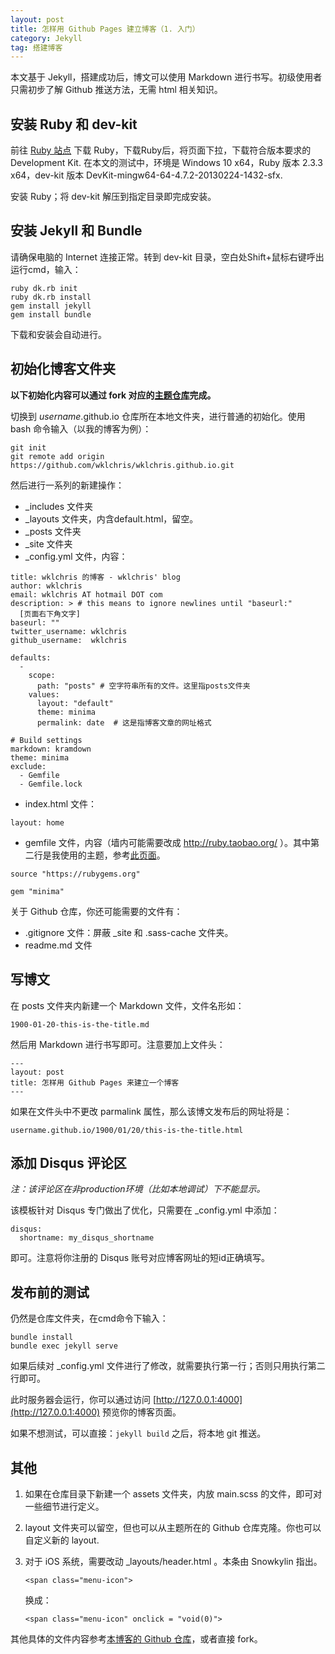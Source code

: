 ```yaml
---
layout: post
title: 怎样用 Github Pages 建立博客（1. 入门）
category: Jekyll
tag: 搭建博客
---
```


本文基于 Jekyll，搭建成功后，博文可以使用 Markdown 进行书写。初级使用者只需初步了解 Github 推送方法，无需 html 相关知识。

## 安装 Ruby 和 dev-kit

前往 [Ruby 站点](http://rubyinstaller.org/downloads/) 下载 Ruby，下载Ruby后，将页面下拉，下载符合版本要求的 Development Kit. 在本文的测试中，环境是 Windows 10 x64，Ruby 版本 2.3.3 x64，dev-kit 版本 DevKit-mingw64-64-4.7.2-20130224-1432-sfx. 

安装 Ruby；将 dev-kit 解压到指定目录即完成安装。

## 安装 Jekyll 和 Bundle
请确保电脑的 Internet 连接正常。转到 dev-kit 目录，空白处Shift+鼠标右键呼出运行cmd，输入：

```
ruby dk.rb init
ruby dk.rb install
gem install jekyll
gem install bundle
```

下载和安装会自动进行。

## 初始化博客文件夹

**以下初始化内容可以通过 fork 对应的[主题仓库](https://pages.github.com/themes/)完成。**

切换到 *username*.github.io 仓库所在本地文件夹，进行普通的初始化。使用 bash 命令输入（以我的博客为例）：

```
git init
git remote add origin https://github.com/wklchris/wklchris.github.io.git
```

然后进行一系列的新建操作：

- \_includes 文件夹
- \_layouts 文件夹，内含default.html，留空。
- \_posts 文件夹
- \_site 文件夹
- \_config.yml 文件，内容：  

```
title: wklchris 的博客 - wklchris' blog
author: wklchris
email: wklchris AT hotmail DOT com
description: > # this means to ignore newlines until "baseurl:"
  [页面右下角文字]
baseurl: ""
twitter_username: wklchris
github_username:  wklchris

defaults:
  -
    scope:
      path: "posts" # 空字符串所有的文件。这里指posts文件夹
    values:
      layout: "default"
      theme: minima
      permalink: date  # 这是指博客文章的网址格式

# Build settings
markdown: kramdown
theme: minima
exclude:
  - Gemfile
  - Gemfile.lock
```

- index.html 文件：

```
layout: home
```

- gemfile 文件，内容（墙内可能需要改成 http://ruby.taobao.org/ ）。其中第二行是我使用的主题，参考[此页面](https://pages.github.com/themes/)。

```
source "https://rubygems.org"

gem "minima"
```

关于 Github 仓库，你还可能需要的文件有：

- .gitignore 文件：屏蔽 _site 和 .sass-cache 文件夹。
- readme.md 文件

## 写博文

在 posts 文件夹内新建一个 Markdown 文件，文件名形如：

    1900-01-20-this-is-the-title.md

然后用 Markdown 进行书写即可。注意要加上文件头：

```
---
layout: post
title: 怎样用 Github Pages 来建立一个博客
---
```

如果在文件头中不更改 parmalink 属性，那么该博文发布后的网址将是：

    username.github.io/1900/01/20/this-is-the-title.html

## 添加 Disqus 评论区

*注：该评论区在非production环境（比如本地调试）下不能显示。*

该模板针对 Disqus 专门做出了优化，只需要在 \_config.yml 中添加：

```
disqus:
  shortname: my_disqus_shortname
```

即可。注意将你注册的 Disqus 账号对应博客网址的短id正确填写。

## 发布前的测试

仍然是仓库文件夹，在cmd命令下输入：
```
bundle install
bundle exec jekyll serve
```

如果后续对 \_config.yml 文件进行了修改，就需要执行第一行；否则只用执行第二行即可。

此时服务器会运行，你可以通过访问 [http://127.0.0.1:4000](http://127.0.0.1:4000) 预览你的博客页面。

如果不想测试，可以直接：`jekyll build` 之后，将本地 git 推送。

## 其他

1. 如果在仓库目录下新建一个 assets 文件夹，内放 main.scss 的文件，即可对一些细节进行定义。  
2. layout 文件夹可以留空，但也可以从主题所在的 Github 仓库克隆。你也可以自定义新的 layout. 
3. 对于 iOS 系统，需要改动 \_layouts/header.html 。本条由 Snowkylin 指出。
   
       <span class="menu-icon">

   换成：

       <span class="menu-icon" onclick = "void(0)">

其他具体的文件内容参考[本博客的 Github 仓库](https://github.com/wklchris/wklchris.github.io)，或者直接 fork。
